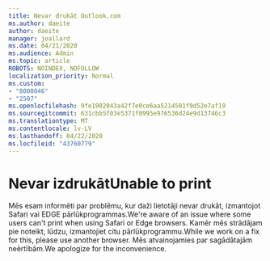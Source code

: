```yaml
---
title: Nevar drukāt Outlook.com
ms.author: daeite
author: daeite
manager: joallard
ms.date: 04/21/2020
ms.audience: Admin
ms.topic: article
ROBOTS: NOINDEX, NOFOLLOW
localization_priority: Normal
ms.custom:
- "8000046"
- "2507"
ms.openlocfilehash: 9fe1902043a42f7e0ce6aa5214501f9d52e7af19
ms.sourcegitcommit: 631cbb5f03e5371f0995e976536d24e9d13746c3
ms.translationtype: MT
ms.contentlocale: lv-LV
ms.lasthandoff: 04/22/2020
ms.locfileid: "43760779"
---
```

# <a name="unable-to-print"></a><span data-ttu-id="c9b4e-102">Nevar izdrukāt</span><span class="sxs-lookup"><span data-stu-id="c9b4e-102">Unable to print</span></span>

<span data-ttu-id="c9b4e-103">Mēs esam informēti par problēmu, kur daži lietotāji nevar drukāt, izmantojot Safari vai EDGE pārlūkprogrammas.</span><span class="sxs-lookup"><span data-stu-id="c9b4e-103">We're aware of an issue where some users can't print when using Safari or Edge browsers.</span></span> <span data-ttu-id="c9b4e-104">Kamēr mēs strādājam pie noteikt, lūdzu, izmantojiet citu pārlūkprogrammu.</span><span class="sxs-lookup"><span data-stu-id="c9b4e-104">While we work on a fix for this, please use another browser.</span></span> <span data-ttu-id="c9b4e-105">Mēs atvainojamies par sagādātajām neērtībām.</span><span class="sxs-lookup"><span data-stu-id="c9b4e-105">We apologize for the inconvenience.</span></span>